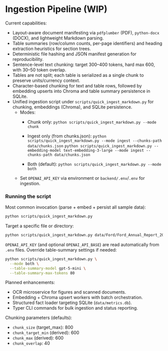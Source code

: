# Ingestion Pipeline (WIP)

Current capabilities:

- Layout-aware document manifesting via `pdfplumber` (PDF), `python-docx` (DOCX), and lightweight Markdown parsing.
- Table summaries (row/column counts, per-page identifiers) and heading extraction heuristics for section trees.
- Deterministic file hashing and JSON manifest generation for reproducibility.
- Sentence-level text chunking: target 300–400 tokens, hard max 600, with 30–50 token overlap.
- Tables are not split; each table is serialized as a single chunk to preserve units/currency context.
- Character-based chunking for text and table rows, followed by embedding upserts into Chroma and table summary persistence in SQLite.
- Unified ingestion script under `scripts/quick_ingest_markdown.py` for chunking, embeddings (Chroma), and SQLite persistence.
  - Modes:
    - Chunk only: `python scripts/quick_ingest_markdown.py --mode chunk`
    - Ingest only (from chunks.json): `python scripts/quick_ingest_markdown.py --mode ingest --chunks-path data/chunks.json`
    `python scripts/quick_ingest_markdown.py --embedding-model text-embedding-3-large --mode ingest --chunks-path data/chunks.json`
    
    - Both (default): `python scripts/quick_ingest_markdown.py --mode both`
  - Set `OPENAI_API_KEY` via environment or `backend/.env`/`.env` for ingestion.

### Running the script

Most common invocation (parse + embed + persist all sample data):

```bash
python scripts/quick_ingest_markdown.py
```

Target a specific file or directory:

```bash
python scripts/quick_ingest_markdown.py data/Ford/Ford_Annual_Report_2021.md --mode both
```

`OPENAI_API_KEY` (and optional `OPENAI_API_BASE`) are read automatically from `.env` files. Override table-summary settings if needed:

```bash
python scripts/quick_ingest_markdown.py \
  --mode both \
  --table-summary-model gpt-5-mini \
  --table-summary-max-tokens 80
```

Planned enhancements:

- OCR microservice for figures and scanned documents.
- Embedding + Chroma upsert workers with batch orchestration.
- Structured fact loader targeting SQLite (`data/metrics.db`).
- Typer CLI commands for bulk ingestion and status reporting.

Chunking parameters (defaults):
- `chunk_size` (target_max): 800
- `chunk_target_min` (derived): 600
- `chunk_max` (derived): 600
- `chunk_overlap`: 40
